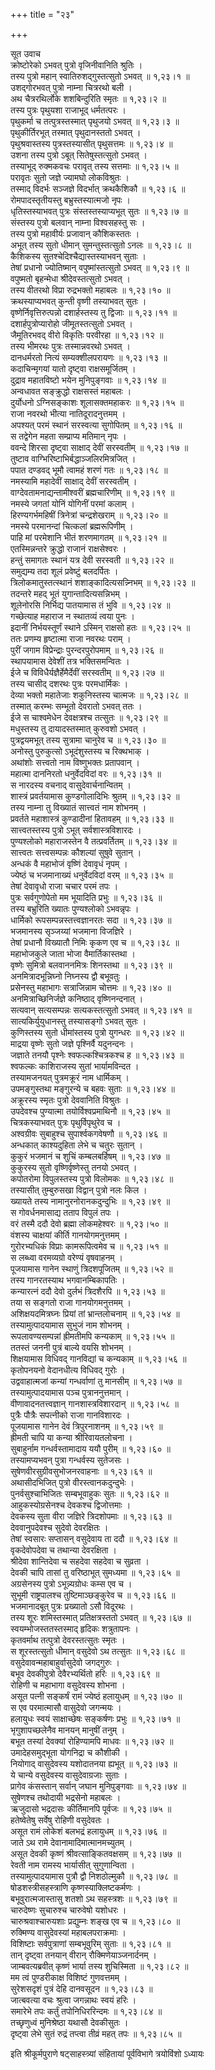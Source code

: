 +++
title = "२३"

+++

सूत उवाच  
क्रोष्टोरेको ऽभवत् पुत्रो वृजिनीवानिति श्रुतिः ।  
तस्य पुत्रो महान् स्वातिरुशद्गुस्तत्सुतो ऽभवत् ॥ १,२३।१ ॥  
उशद्गोरभवत् पुत्रो नाम्ना चित्ररथो बली ।  
अथ चैत्ररथिर्लोके शशबिन्दुरिति स्मृतः ॥ १,२३।२ ॥  
तस्य पुत्रः पृथुयशा राजाभूद् धर्मतत्परः ।  
पृथुकर्मा च तत्पुत्रस्तस्मात् पृथुजयो ऽभवत् ॥ १,२३।३ ॥  
पृथुकीर्तिरभूत् तस्मात् पृथुदानस्ततो ऽभवत् ।  
पृथुश्रवास्तस्य पुत्रस्तस्यासीत् पृथुसत्तमः ॥ १,२३।४ ॥  
उशना तस्य पुत्रो ऽबूत् सितेषुस्तत्सुतो ऽभवत् ।  
तस्याभूद् रुक्मकवचः परावृत् तस्य सत्तमाः ॥ १,२३।५ ॥  
परावृतः सुतो जज्ञे ज्यामघो लोकविश्रुतः ।  
तस्माद् विदर्भः सञ्जज्ञे विदर्भात् क्रथकैशिकौ ॥ १,२३।६ ॥  
रोमपादस्तृतीयस्तु बभ्रुस्तस्यात्मजो नृपः ।  
धृतिस्तस्याभवत् पुत्रः संस्तस्तस्याप्यभूत् सुतः ॥ १,२३।७ ॥  
संस्तस्य पुत्रो बलवान् नाम्ना विश्वसहस्तु सः ।  
तस्य पुत्रो महावीर्यः प्रजावान् कौशिकस्ततः ।  
अभूत् तस्य सुतो धीमान् सुमन्तुस्तत्सुतो ऽनलः ॥ १,२३।८ ॥  
कैशिकस्य सुतश्चेदिश्चैद्यास्तस्याभवन् सुताः ।  
तेषां प्रधानो ज्योतिष्मान् वपुष्मांस्तत्सुतो ऽभवत् ॥ १,२३।९ ॥  
वपुष्मतो बृहन्मेधा श्रीदेवस्तत्सुतो ऽभवत् ।  
तस्य वीतरथो विप्रा रुद्रभक्तो महाबलः ॥ १,२३।१० ॥  
क्रथस्याप्यभवत् कुन्ती वृष्णी तस्याभवत् सुतः ।  
वृष्णेर्निवृत्तिरुत्पन्नो दशार्हस्तस्य तु द्विजाः ॥ १,२३।११ ॥  
दशार्हपुत्रोप्यारोहो जीमूतस्तत्सुतो ऽभवत् ।  
जैमूतिरभवद् वीरो विकृतिः परवीरहा ॥ १,२३।१२ ॥  
तस्य भीमरथः पुत्रः तस्मान्नवरथो ऽभवत् ।  
दानधर्मरतो नित्यं सम्यक्शीलपरायणः ॥ १,२३।१३ ॥  
कदाचिन्मृगयां यातो दृष्ट्वा राक्षसमूर्जितम् ।  
दुद्राव महातविष्टो भयेन मुनिपुङ्गवाः ॥ १,२३।१४ ॥  
अन्वधावत सङ्क्रुद्धो राक्षसस्तं महाबलः ।  
दुर्योधनो ऽग्निसङ्काशः शूलासक्तमहाकरः ॥ १,२३।१५ ॥  
राजा नवरथो भीत्या नातिदूरादनुत्तमम् ।  
अपश्यत् परमं स्थानं सरस्वत्या सुगोपितम् ॥ १,२३।१६ ॥  
स तद्वेगेन महता सम्प्राप्य मतिमान् नृपः ।  
ववन्दे शिरसा दृष्ट्वा साक्षाद् देवीं सरस्वतीम् ॥ १,२३।१७ ॥  
तुष्टाव वाग्भिरिष्टाभिर्बद्धाञ्जलिरमित्रजित् ।  
पपात दण्डवद् भूमौ त्वामहं शरणं गतः ॥ १,२३।१८ ॥  
नमस्यामि महादेवीं साक्षाद् देवीं सरस्वतीम् ।  
वाग्देवतामनाद्यन्तामीश्वरीं ब्रह्मचारिणीम् ॥ १,२३।१९ ॥  
नमस्ये जगतां योनिं योगिनीं परमां कलाम् ।  
हिरण्यगर्भमहिषीं त्रिनेत्रां चन्द्रशेखराम् ॥ १,२३।२० ॥  
नमस्ये परमानन्दां चित्कलां ब्रह्मरूपिणीम् ।  
पाहि मां परमेशानि भीतं शरणमागतम् ॥ १,२३।२१ ॥  
एतस्मिन्नन्तरे क्रुद्धो राजानं राक्षसेश्वरः ।  
हन्तुं समागतः स्थानं यत्र देवी सरस्वती ॥ १,२३।२२ ॥  
समुद्यम्य तदा शूलं प्रवेष्टुं बलदर्पितः ।  
त्रिलोकमातुस्तत्स्थानं शशाङ्कादित्यसन्न्निभम् ॥ १,२३।२३ ॥  
तदन्तरे महद् भूतं युगान्तादित्यसन्निभम् ।  
शूलेनोरसि निर्भिद्य पातयामास तं भुवि ॥ १,२३।२४ ॥  
गच्छेत्याह महाराज न स्थातव्यं त्वया पुनः ।  
इदानीं निर्भयस्तूर्णं स्थाने ऽस्मिन् राक्षसो हतः ॥ १,२३।२५ ॥  
ततः प्रणम्य हृष्टात्मा राजा नवरथः पराम् ।  
पुरीं जगाम विप्रेन्द्राः पुरन्दरपुरोपमाम् ॥ १,२३।२६ ॥  
स्थापयामास देवेशीं तत्र भक्तिसमन्वितः ।  
ईजे च विविधैर्यज्ञैर्हेमैर्देवीं सरस्वतीम् ॥ १,२३।२७ ॥  
तस्य चासीद् दशरथः पुत्रः परमधार्मिकः ।  
देव्या भक्तो महातेजाः शकुनिस्तस्य चात्मजः ॥ १,२३।२८ ॥  
तस्मात् करम्भः सम्भूतो देवरातो ऽभवत् ततः ।  
ईजे स चाश्वमेधेन देवक्षत्रश्च तत्सुतः ॥ १,२३।२९ ॥  
मधुस्तस्य तु दायादस्तस्मात् कुरुवशो ऽभवत् ।  
पुत्रद्वयमभूत् तस्य सुत्रामा चानुरेव च ॥ १,२३।३० ॥  
अनोस्तु पुरुकुत्सो ऽभूदंशुस्तस्य च रिक्थभाक् ।  
अथांशोः सत्त्वतो नाम विष्णुभक्तः प्रतापवान् ।  
महात्मा दाननिरतो धनुर्वेदविदां वरः ॥ १,२३।३१ ॥  
स नारदस्य वचनाद् वासुदेवार्चनान्वितम् ।  
शास्त्रं प्रवर्तयामास कुण्डगोलादिभिः श्रुतम् ॥ १,२३।३२ ॥  
तस्य नाम्ना तु विख्यातं सात्त्वतं नाम शोभनम् ।  
प्रवर्तते महाशास्त्रं कुण्डादीनां हितावहम् ॥ १,२३।३३ ॥  
सात्त्वतस्तस्य पुत्रो ऽभूत् सर्वशास्त्रविशारदः ।  
पुण्यश्लोको महाराजस्तेन वै तत्प्रवर्तितम् ॥ १,२३।३४ ॥  
सात्त्वतः सत्त्वसम्पन्नः कौशल्यां सुषुवे सुतान् ।  
अन्धकं वै महाभोजं वृष्णिं देवावृधं नृपम् ।  
ज्येष्ठं च भजमानाख्यं धनुर्वेदविदां वरम् ॥ १,२३।३५ ॥  
तेषां देवावृधो राजा चचार परमं तपः ।  
पुत्रः सर्वगुणोपेतो मम भूयादिति प्रभुः ॥ १,२३।३६ ॥  
तस्य बभ्रुरिति ख्यातः पुण्यश्लोको ऽभवन्नृपः ।  
धार्मिको रूपसम्पन्नस्तत्त्वज्ञानरतः सदा ॥ १,२३।३७ ॥  
भजमानस्य सृञ्जय्यां भजमाना विजज्ञिरे ।  
तेषां प्रधानौ विख्यातौ निमिः कृकण एव च ॥ १,२३।३८ ॥  
महाभोजकुले जाता भोजा वैमार्तिकास्तथा ।  
वृष्णेः सुमित्रो बलवाननमित्रः शिनस्तथा ॥ १,२३।३९ ॥  
अनमित्रादभून्निघ्नो निघ्नस्य द्वौ बभूवतुः ।  
प्रसेनस्तु महाभागः सत्राजिन्नाम चोत्तमः ॥ १,२३।४० ॥  
अनमित्राच्छिनिर्जज्ञे कनिष्ठाद् वृष्णिनन्दनात् ।  
सत्यवान् सत्यसम्पन्नः सत्यकस्तत्सुतो ऽभवत् ॥ १,२३।४१ ॥  
सात्यकिर्युयुधानस्तु तस्यासङ्गो ऽभवत् सुतः ।  
कुणिस्तस्य सुतो धीमांस्तस्य पुत्रो युगन्धरः ॥ १,२३।४२ ॥  
माद्रया वृष्णेः सुतो जज्ञे पृश्निर्वै यदुनन्दनः ।  
जज्ञाते तनयौ पृश्नेः श्वफल्कश्चित्रकश्च ह ॥ १,२३।४३ ॥  
श्वफल्कः काशिराजस्य सुतां भार्यामविन्दत ।  
तस्यामजनयत् पुत्रमक्रूरं नाम धार्मिकम् ।  
उपमङ्गुस्तथा मङ्गुरन्ये च बहवः सुताः ॥ १,२३।४४ ॥  
अक्रूरस्य स्मृतः पुत्रो देववानिति विश्रुतः ।  
उपदेवश्च पुण्यात्मा तयोर्विश्वप्रमाथिनौ ॥ १,२३।४५ ॥  
चित्रकस्याभवत् पुत्रः पृथुर्विपृथुरेव च ।  
अश्वग्रीवः सुबाहुश्च सुपार्श्वकगवेषणौ ॥ १,२३।४६ ॥  
अन्धकात् काश्यदुहिता लेभे च चतुरः सुतान् ।  
कुकुरं भजमानं च शुचिं कम्बलबर्हिषम् ॥ १,२३।४७ ॥  
कुकुरस्य सुतो वृष्णिर्वृष्णेस्तु तनयो ऽभवत् ।  
कपोतरोमा विपुलस्तस्य पुत्रो विलोमकः ॥ १,२३।४८ ॥  
तस्यासीत् तुम्बुरुसखा विद्वान् पुत्रो नलः किल ।  
ख्यायते तस्य नामानुरनोरानकदुन्दुभिः ॥ १,२३।४९ ॥  
स गोवर्धनमासाद्य तताप विपुलं तपः ।  
वरं तस्मै ददौ देवो ब्रह्मा लोकमहेश्वरः ॥ १,२३।५० ॥  
वंशस्य चाक्षयां कीर्ति गानयोगमनुत्तमम् ।  
गुरोरभ्यधिकं विप्राः कामरूपित्वमेव च ॥ १,२३।५१ ॥  
स लब्ध्वा वरमव्यग्रो वरेण्यं वृषवाहनम् ।  
पूजयामास गानेन स्थाणुं त्रिदशपूजितम् ॥ १,२३।५२ ॥  
तस्य गानरतस्याथ भगवानम्बिकापतिः ।  
कन्यारत्नं ददौ देवो दुर्लभं त्रिदशैरपि ॥ १,२३।५३ ॥  
तया स सङ्गतो राजा गानयोगमनुत्तमम् ।  
अशिक्षयदमित्रघ्नः प्रियां तां भ्रान्तलोचनाम् ॥ १,२३।५४ ॥  
तस्यामुत्पादयामास सुभुजं नाम शोभनम् ।  
रूपलावण्यसम्पन्नां ह्रीमतीमपि कन्यकाम् ॥ १,२३।५५ ॥  
ततस्तं जननी पुत्रं बाल्ये वयसि शोभनम् ।  
शिक्षयामास विधिवद् गानविद्यां च कन्यकाम् ॥ १,२३।५६ ॥  
कृतोपनयनो वेदानधीत्य विधिवद् गुरोः ।  
उद्ववाहात्मजां कन्यां गन्धर्वाणां तु मानसीम् ॥ १,२३।५७ ॥  
तस्यामुत्पादयामास पञ्च पुत्राननुत्तमान् ।  
वीणावादनतत्त्वज्ञान् गानशास्त्रविशारदान् ॥ १,२३।५८ ॥  
पुत्रैः पौत्रैः सपत्नीको राजा गानविशारदः ।  
पूजयामास गानेन देवं त्रिपुरनाशनम् ॥ १,२३।५९ ॥  
ह्रीमती चापि या कन्या श्रीरिवायतलोचना ।  
सुबाहुर्नाम गन्धर्वस्तामादाय ययौ पुरीम् ॥ १,२३।६० ॥  
तस्यामप्यभवन् पुत्रा गन्धर्वस्य सुतेजसः ।  
सुषेणवीरसुग्रीवसुभोजनरवाहनाः ॥ १,२३।६१ ॥  
अथासीदभिजित् पुत्रो वीरस्त्वानकदुन्दुभेः ।  
पुनर्वसुश्चाभिजितः सम्बभूवाहुकः सुतः ॥ १,२३।६२ ॥  
आहुकस्योग्रसेनश्च देवकश्च द्विजोत्तमाः ।  
देवकस्य सुता वीरा जज्ञिरे त्रिदशोपमाः ॥ १,२३।६३ ॥  
देववानुपदेवश्च सुदेवो देवरक्षितः ।  
तेषां स्वसारः सप्तासन् वसुदेवाय ता ददौ ॥ १,२३।६४ ॥  
वृकदेवोपदेवा च तथान्या देवरक्षिता ।  
श्रीदेवा शान्तिदेवा च सहदेवा सहदेवा च सुव्रता ।  
देवकी चापि तासां तु वरिष्ठाभूत् सुमध्यमा ॥ १,२३।६५ ॥  
अग्रसेनस्य पुत्रो ऽभून्न्यग्रोधः कम्स एव च ।  
सुभूमी राष्ट्रपालश्च तुष्टिमाञ्छङ्कुरेव च ॥ १,२३।६६ ॥  
भजमानादबूत् पुत्रः प्रख्यातो ऽसौ विदूरथः ।  
तस्य शूरः शमिस्तस्मात् प्रतिक्षत्रस्ततो ऽभवत् ॥ १,२३।६७ ॥  
स्वयम्भोजस्ततस्तस्माद् हृदिकः शत्रुतापनः ।  
कृतवर्माथ तत्पुत्रो देवरस्तत्सुतः स्मृतः ।  
स शूरस्तत्सुतो धीमान् वसुदेवो ऽथ तत्सुतः ॥ १,२३।६८ ॥  
वसुदेवावन्महाबाहुर्वासुदेवो जगद्गुरुः ।  
बभूव देवकीपुत्रो देवैरभ्यर्थितो हरिः ॥ १,२३।६९ ॥  
रोहिणी च महाभागा वसुदेवस्य शोभना ।  
असूत पत्नी सङ्कर्षं रामं ज्येष्ठं हलायुधम् ॥ १,२३।७० ॥  
स एव परमात्मासौ वासुदेवो जगन्मयः ।  
हलायुधः स्वयं साक्षाच्छेषः सङ्कर्षणः प्रभुः ॥ १,२३।७१ ॥  
भृगुशापच्छलेनैव मानयन् मानुषीं तनुम् ।  
बभूत तस्यां देवक्यां रोहिण्यामपि माधवः ॥ १,२३।७२ ॥  
उमादेहसमुद्भूता योगनिद्रा च कौशीकी ।  
नियोगाद् वासुदेवस्य यशोदातनया ह्यभूत् ॥ १,२३।७३ ॥  
ये चान्ये वसुदेवस्य वासुदेवाग्रजाः सुताः ।  
प्रागेव कंसस्तान् सर्वान् जघान मुनिपुङ्गवाः ॥ १,२३।७४ ॥  
सुषेणश्च तथोदायी भद्रसेनो महाबलः ।  
ऋजुदासो भद्रदासः कीर्तिमानपि पूर्वजः ॥ १,२३।७५ ॥  
हतेष्वेतेषु सर्वेषु रोहिणी वसुदेवतः ।  
असूत रामं लोकेशं बलभद्रं हलायुधम् ॥ १,२३।७६ ॥  
जाते ऽथ रामे देवानामादिमात्मानमच्युतम् ।  
असूत देवकी कृष्णं श्रीवत्साङ्कितवक्षसम् ॥ १,२३।७७ ॥  
रेवती नाम रामस्य भार्यासीत् सुगुणान्विता ।  
तस्यामुत्पादयामास पुत्रौ द्वौ निशठोल्मुकौ ॥ १,२३।७८ ॥  
षोडशस्त्रीसहस्त्राणि कृष्णस्याक्लिष्टकर्मणः ।  
बभूवुरात्मजास्तासु शतशो ऽथ सहस्त्रशः ॥ १,२३।७९ ॥  
चारुदेष्णः सुचारुश्च चारुवेषो यशोधरः ।  
चारुश्रवाश्चारुयशाः प्रद्युम्नः शङ्ख एव च ॥ १,२३।८० ॥  
रुक्मिण्य वासुदेवस्यां महाबलपराक्रमाः ।  
विशिष्टाः सर्वपुत्राणां सम्बभूवुरिम् सुताः ॥ १,२३।८१ ॥  
तान् दृष्ट्वा तनयान् वीरान् रौक्मिणेयाञ्जनार्दनम् ।  
जाम्बवत्यब्रवीत् कृष्णं भार्या तस्य शुचिस्मिता ॥ १,२३।८२ ॥  
मम त्वं पुण्डरीकाक्ष विशिष्टं गुणवत्तमम् ।  
सुरेशसदृशं पुत्रं देहि दानवसूदन ॥ १,२३।८३ ॥  
जात्बवत्या वचः श्रुत्वा जगन्नाथः स्वयं हरिः ।  
समारेभे तपः कर्तुं तपोनिधिररिन्दमः ॥ १,२३।८४ ॥  
तच्छृणुध्वं मुनिश्रेष्ठा यथासौ देवकीसुतः ।  
दृष्ट्वा लेभे सुतं रुद्रं तप्त्वा तीव्रं महत् तपः ॥ १,२३।८५ ॥  
    
इति श्रीकूर्मपुराणे षट्साहस्त्र्यां संहितायां पूर्वविभागे त्रयोविंशो ऽध्यायः
